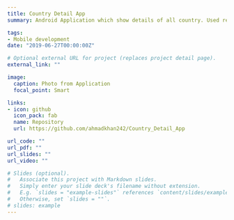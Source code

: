 ```yaml
---
title: Country Detail App
summary: Android Application which show details of all country. Used retrofit library to get json data from given endpoint. Used this [API](https://restcountries.eu/rest/v2/) for country data.

tags:
- Mobile development
date: "2019-06-27T00:00:00Z"

# Optional external URL for project (replaces project detail page).
external_link: ""

image:
  caption: Photo from Application
  focal_point: Smart

links:
- icon: github
  icon_pack: fab
  name: Repository
  url: https://github.com/ahmadkhan242/Country_Detail_App

url_code: ""
url_pdf: ""
url_slides: ""
url_video: ""

# Slides (optional).
#   Associate this project with Markdown slides.
#   Simply enter your slide deck's filename without extension.
#   E.g. `slides = "example-slides"` references `content/slides/example-slides.md`.
#   Otherwise, set `slides = ""`.
# slides: example
---
```

